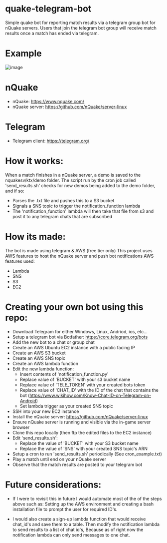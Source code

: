 # quake-telegram-bot
Simple quake bot for reporting match results via a telegram group bot for nQuake servers.
Users that join the telegram bot group will receive match results once a match has ended via telegram.

# Example
![image](https://user-images.githubusercontent.com/34740414/116304108-1be92b00-a79a-11eb-93c0-b9505d7be881.png)

# nQuake
- nQuake:         https://www.nquake.com/
- nQuake server:  https://github.com/nQuake/server-linux

# Telegram
- Telegram client: https://telegram.org/

# How it works:
When a match finishes in a nQuake server, a demo is saved to the nquakesv/ktx/demo folder. The script run by the cron job called 'send_results.sh' checks for new demos being added to the demo folder, and if so:
- Parses the <demoname>.txt file and pushes this to a S3 bucket
- Signals a SNS topic to trigger the notification_function lambda
- The 'notification_function' lambda will then take that file from s3 and post it to any telegram chats that are subscribed

# How its made:
The bot is made using telegram & AWS (free tier only)
This project uses AWS features to host the nQuake server and push bot notifications
AWS features used:
  - Lambda
  - SNS
  - S3
  - EC2

# Creating your own bot using this repo:
  - Download Telegram for either Windows, Linux, Andriod, ios, etc...
  - Setup a telegram bot via Botfather: https://core.telegram.org/bots
  - Add the new bot to a chat or group chat
  - Create an AWS Ubuntu EC2 instance with a public facing IP
  - Create an AWS S3 bucket
  - Create an AWS SNS topic
  - Create an AWS lambda function
  - Edit the new lambda function:
      - Insert contents of 'notification_function.py'
      - Replace value of 'BUCKET' with your s3 bucket name
      - Replace value of 'TELE_TOKEN' with your created bots token
      - Replace value of 'CHAT_ID' with the ID of the chat that contains the bot (https://www.wikihow.com/Know-Chat-ID-on-Telegram-on-Android) 
      - Set lambda trigger as your created SNS topic
  - SSH into your new EC2 instance
  - Install the nQuake server: https://github.com/nQuake/server-linux
  - Ensure nQuake server is running and visible via the in-game server browser
  - Clone this repo locally (then ftp the edited files to the EC2 instance)
  - Edit 'send_results.sh': 
      - Replace the value of 'BUCKET' with your S3 bucket name
      - Replace the value of 'SNS' with your created SNS topic's ARN
  - Setup a cron to run 'send_results.sh' periodically (See cron_example.txt)
  - Play a match until end on your nQuake server
  - Observe that the match results are posted to your telegram bot

# Future considerations:
  - If I were to revisit this in future I would automate most of the of the steps above such as: Setting up the AWS environment and creating a bash installation file to prompt the user for required ID's.

  - I would also create a sign-up lambda function that would receive chat_id's and save them to a table. Then modify the notification lambda to send results to a list of chat id's, Because as of right now the notification lambda can only send messages to one chat.
